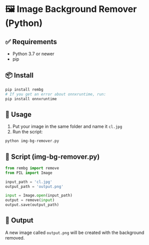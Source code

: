 # 🖼️ Image Background Remover (Python)

## ✅ Requirements
- Python 3.7 or newer
- pip

## 📦 Install
```bash
pip install rembg
# If you get an error about onnxruntime, run:
pip install onnxruntime
```

## 🚀 Usage
1. Put your image in the same folder and name it `cl.jpg`
2. Run the script:
```bash
python img-bg-remover.py
```

## 🧾 Script (img-bg-remover.py)
```python
from rembg import remove
from PIL import Image

input_path = 'cl.jpg'
output_path = 'output.png'

input = Image.open(input_path)
output = remove(input)
output.save(output_path)
```

## 📁 Output
A new image called `output.png` will be created with the background removed.
